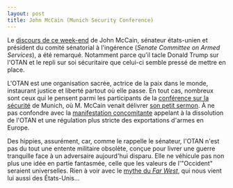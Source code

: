 ```yaml
---
layout: post
title: John McCain (Munich Security Conference)
---
```

Le [discours de ce week-end](http://www.mccain.senate.gov/public/index.cfm?p=speeches&id=32A7E7DD-8D76-4431-B1E7-8644FD71C49F)
de John McCain, sénateur états-unien et président du comité sénatorial
à l'ingérence (_Senate Committee on Armed Services_), a été remarqué.
Notamment parce qu'il tacle Donald Trump sur l'OTAN et le repli sur soi
sécuritaire que celui-ci semble pressé de mettre en place.

L'OTAN est une organisation sacrée, actrice de la paix dans le monde,
instaurant justice et liberté partout où elle passe. En tout
cas, nombreux sont ceux qui le pensent parmi les participants de la
[conférence sur la sécurité](https://www.securityconference.de/) de
Munich, où M. McCain venait délivrer [son petit sermon](https://twitter.com/SenJohnMcCain/status/832698924704034818).
À ne pas confondre avec la [manifestation concomitante](http://sicherheitskonferenz.de/)
appelant à la dissolution de l'OTAN et une régulation plus stricte des
exportations d'armes en Europe.

Des hippies, assurément, car, comme le rappelle le sénateur, l'OTAN
n'est pas du tout une entente militaire obsolète, conçue pour livrer
une guerre tranquille face à un adversaire aujourd'hui disparu. Elle ne
véhicule pas non plus une idée en partie fantasmée, celle que les
valeurs de l'"Occident" seraient universelles. Rien à voir avec le
[mythe du _Far West_](http://unevadapress.com/books/?isbn=9780874173697),
qui nous vient lui aussi des États-Unis...
